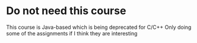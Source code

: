 # Do not need this course
This course is Java-based which is being deprecated for C/C++
Only doing some of the assignments if I think they are interesting
